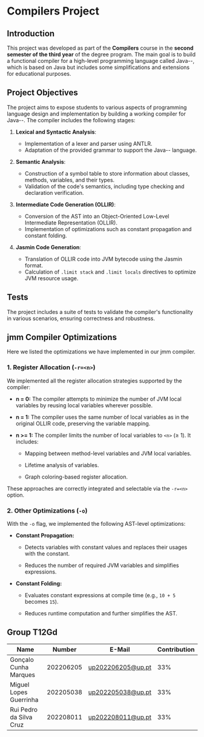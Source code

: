 # Compilers Project

## Introduction
This project was developed as part of the **Compilers** course in the **second semester of the third year** of the degree program. The main goal is to build a functional compiler for a high-level programming language called Java--, which is based on Java but includes some simplifications and extensions for educational purposes.

## Project Objectives
The project aims to expose students to various aspects of programming language design and implementation by building a working compiler for Java--. The compiler includes the following stages:

1. **Lexical and Syntactic Analysis**:
   - Implementation of a lexer and parser using ANTLR.
   - Adaptation of the provided grammar to support the Java-- language.

2. **Semantic Analysis**:
   - Construction of a symbol table to store information about classes, methods, variables, and their types.
   - Validation of the code's semantics, including type checking and declaration verification.

3. **Intermediate Code Generation (OLLIR)**:
   - Conversion of the AST into an Object-Oriented Low-Level Intermediate Representation (OLLIR).
   - Implementation of optimizations such as constant propagation and constant folding.

4. **Jasmin Code Generation**:
   - Translation of OLLIR code into JVM bytecode using the Jasmin format.
   - Calculation of `.limit stack` and `.limit locals` directives to optimize JVM resource usage.

## Tests
The project includes a suite of tests to validate the compiler's functionality in various scenarios, ensuring correctness and robustness.

## jmm Compiler Optimizations
 Here we listed the optimizations we have implemented in our jmm compiler.
 
### 1. Register Allocation (`-r=<n>`)

We implemented all the register allocation strategies supported by the compiler:

- **n = 0:** The compiler attempts to minimize the number of JVM local variables by reusing local variables wherever possible.

- **n = 1:** The compiler uses the same number of local variables as in the original OLLIR code, preserving the variable mapping.

- **n >= 1:** The compiler limits the number of local variables to `<n>` (≥ 1). It includes:

    - Mapping between method-level variables and JVM local variables.

    - Lifetime analysis of variables.

    - Graph coloring-based register allocation.

These approaches are correctly integrated and selectable via the `-r=<n>` option.

### 2. Other Optimizations (`-o`)

With the `-o` flag, we implemented the following AST-level optimizations:

- **Constant Propagation:**

    - Detects variables with constant values and replaces their usages with the constant.

    - Reduces the number of required JVM variables and simplifies expressions.

- **Constant Folding:**

    - Evaluates constant expressions at compile time (e.g., `10 + 5` becomes `15`).

    - Reduces runtime computation and further simplifies the AST.

## Group T12Gd

| Name             | Number    | E-Mail             | Contribution |
| ---------------- | --------- | ------------------ | ------------ |
| Gonçalo Cunha Marques   | 202206205 | up202206205@up.pt  | 33%   |
| Miguel Lopes Guerrinha  | 202205038 | up202205038@up.pt  | 33%   |
| Rui Pedro da Silva Cruz | 202208011 | up202208011@up.pt  | 33%   |
